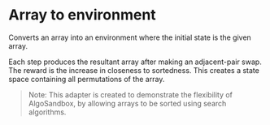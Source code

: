# Array to environment

Converts an array into an environment where the initial state is the given array.

Each step produces the resultant array after making an adjacent-pair swap. The reward is the increase in closeness to sortedness. This creates a state space containing all permutations of the array.

> Note: This adapter is created to demonstrate the flexibility of AlgoSandbox, by allowing arrays to be sorted using search algorithms.
